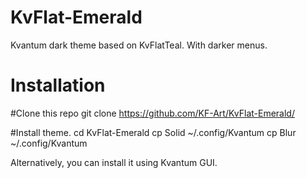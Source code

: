 # KvFlat-Emerald
Kvantum dark theme based on KvFlatTeal. With darker menus.

<H1>Installation</H1>
  
  #Clone this repo
  git clone https://github.com/KF-Art/KvFlat-Emerald/
  
  #Install theme.
  cd KvFlat-Emerald
  cp Solid ~/.config/Kvantum
  cp Blur ~/.config/Kvantum
  
Alternatively, you can install it using Kvantum GUI.
